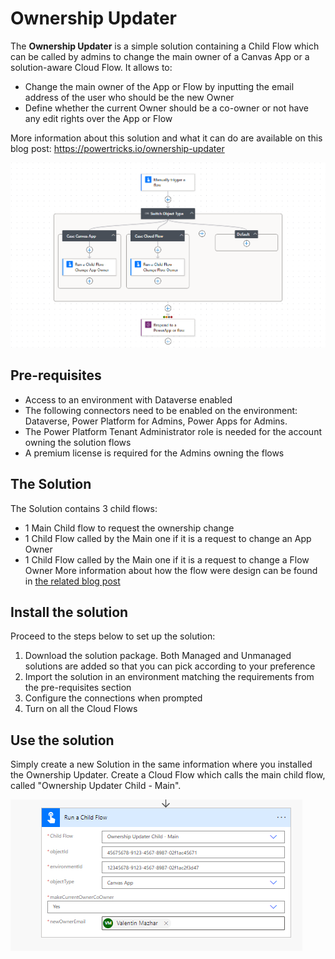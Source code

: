 # Ownership Updater
The **Ownership Updater** is a simple solution containing a Child Flow which can be called by admins to change the main owner of a Canvas App or a solution-aware Cloud Flow. It allows to:
- Change the main owner of the App or Flow by inputting the email address of the user who should be the new Owner
- Define whether the current Owner should be a co-owner or not have any edit rights over the App or Flow

More information about this solution and what it can do are available on this blog post: https://powertricks.io/ownership-updater

![My Image](/Ownership%20Updater/Screenshots/OwnershipUpdaterMainFlowScreenshot.png)

## Pre-requisites
- Access to an environment with Dataverse enabled
- The following connectors need to be enabled on the environment: Dataverse, Power Platform for Admins, Power Apps for Admins. 
- The Power Platform Tenant Administrator role is needed for the account owning the solution flows
- A premium license is required for the Admins owning the flows

## The Solution 
The Solution contains 3 child flows:
- 1 Main Child flow to request the ownership change
- 1 Child Flow called by the Main one if it is a request to change an App Owner
- 1 Child Flow called by the Main one if it is a request to change a Flow Owner
More information about how the flow were design can be found in [the related blog post](https://powertricks.io/ownership-updater)

## Install the solution
Proceed to the steps below to set up the solution:
1. Download the solution package. Both Managed and Unmanaged solutions are added so that you can pick according to your preference
2. Import the solution in an environment matching the requirements from the pre-requisites section
3. Configure the connections when prompted
5. Turn on all the Cloud Flows

## Use the solution
Simply create a new Solution in the same information where you installed the Ownership Updater. Create a Cloud Flow which calls the main child flow, called "Ownership Updater Child - Main".

![My Image](/Ownership%20Updater/Screenshots/OwnershipUpdaterMainFlowInputs.png)